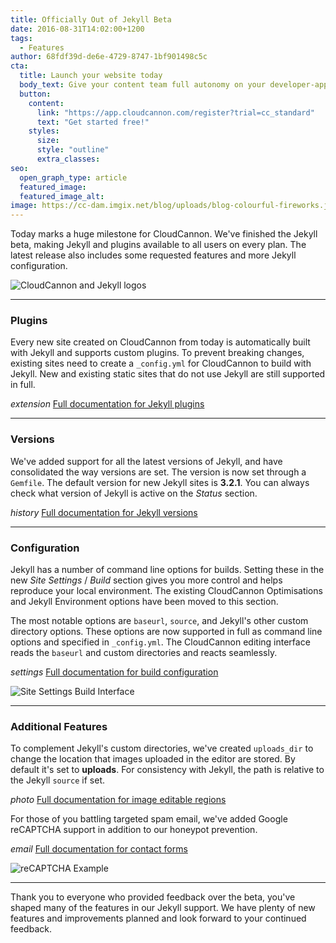 ```yaml
---
title: Officially Out of Jekyll Beta
date: 2016-08-31T14:02:00+1200
tags:
  - Features
author: 68fdf39d-de6e-4729-8747-1bf901498c5c
cta:
  title: Launch your website today
  body_text: Give your content team full autonomy on your developer-approved tech stack with CloudCannon.
  button:
    content: 
      link: "https://app.cloudcannon.com/register?trial=cc_standard"
      text: "Get started free!"
    styles:
      size:
      style: "outline"
      extra_classes:
seo:
  open_graph_type: article
  featured_image:
  featured_image_alt:
image: https://cc-dam.imgix.net/blog/uploads/blog-colourful-fireworks.jpg
---
```

Today marks a huge milestone for CloudCannon. We've finished the Jekyll beta, making Jekyll and plugins available to all users on every plan. The latest release also includes some requested features and more Jekyll configuration.

![CloudCannon and Jekyll logos](https://cc-dam.imgix.net/blog/assets/blog/officially-out-of-jekyll-beta/logos.png)

---

### Plugins

Every new site created on CloudCannon from today is automatically built with Jekyll and supports custom plugins. To prevent breaking changes, existing sites need to create a `_config.yml` for CloudCannon to build with Jekyll. New and existing static sites that do not use Jekyll are still supported in full.

*extension* [Full documentation for Jekyll plugins](https://docs.cloudcannon.com/building/plugins/)


---

### Versions

We've added support for all the latest versions of Jekyll, and have consolidated the way versions are set. The version is now set through a `Gemfile`. The default version for new Jekyll sites is **3\.2.1**. You can always check what version of Jekyll is active on the *Status* section.

*history* [Full documentation for Jekyll versions](https://docs.cloudcannon.com/building/versions/)


---

### Configuration

Jekyll has a number of command line options for builds. Setting these in the new *Site Settings* / *Build* section gives you more control and helps reproduce your local environment. The existing CloudCannon Optimisations and Jekyll Environment options have been moved to this section.

The most notable options are `baseurl`, `source`, and Jekyll's other custom directory options. These options are now supported in full as command line options and specified in `_config.yml`. The CloudCannon editing interface reads the `baseurl` and custom directories and reacts seamlessly.

*settings* [Full documentation for build configuration](/documentation/build/setup/configuration/)


![Site Settings Build Interface](https://cc-dam.imgix.net/blog/assets/blog/officially-out-of-jekyll-beta/configuration.png)

---

### Additional Features

To complement Jekyll's custom directories, we've created `uploads_dir` to change the location that images uploaded in the editor are stored. By default it's set to **uploads**. For consistency with Jekyll, the path is relative to the Jekyll `source` if set.

*photo* [Full documentation for image editable regions](https://docs.cloudcannon.com/editing/editable-regions/#image-elements)


For those of you battling targeted spam email, we've added Google reCAPTCHA support in addition to our honeypot prevention.

*email* [Full documentation for contact forms](https://docs.cloudcannon.com/hosting/contact-forms/)


![reCAPTCHA Example](https://cc-dam.imgix.net/blog/assets/blog/officially-out-of-jekyll-beta/captcha.gif)

---

Thank you to everyone who provided feedback over the beta, you've shaped many of the features in our Jekyll support. We have plenty of new features and improvements planned and look forward to your continued feedback.
